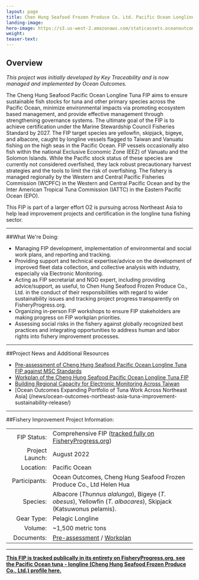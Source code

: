 ```yaml
---
layout: page 
title: Chen Hung Seafood Frozen Produce Co. Ltd. Pacific Ocean Longline Tuna FIP
landing-image:
hero-image: https://s3.us-west-2.amazonaws.com/staticassets.oceanoutcomes.org/hero+photos/V2+-+Yellowfin+tuna%2C+an+important+import+species+for+US+(1).png
weight: 
teaser-text:
---
```

<h2>Overview</h2>


*This project was initially developed by Key Traceability and is now managed and implemented by Ocean Outcomes.*

The Cheng Hung Seafood Pacific Ocean Longline Tuna FIP aims to ensure sustainable fish stocks for tuna and other primary species across the Pacific Ocean, minimize environmental impacts via promoting ecosystem based management, and provide effective management through strengthening governance systems. The ultimate goal of the FIP is to achieve certification under the Marine Stewardship Council Fisheries Standard by 2027. The FIP target species are yellowfin, skipjack, bigeye, and albacore, caught by longline vessels flagged to Taiwan and Vanuatu fishing on the high seas in the Pacific Ocean. FIP vessels occasionally also fish within the national Exclusive Economic Zone (EEZ) of Vanuatu and the Solomon Islands. While the Pacific stock status of these species are currently not considered overfished, they lack robust precautionary harvest strategies and the tools to limit the risk of overfishing. The fishery is managed regionally by the Western and Central Pacific Fisheries Commission (WCPFC) in the Western and Central Pacific Ocean and by the Inter American Tropical Tuna Commission (IATTC) in the Eastern Pacific Ocean (EPO).

This FIP is part of a larger effort O2 is pursuing across Northeast Asia to help lead improvement projects and certification in the longline tuna fishing sector.

---

##What We're Doing:

* Managing FIP development, implementation of environmental and social work plans, and reporting and tracking.
* Providing support and technical expertise/advice on the development of improved fleet data collection, and collective analysis with industry, especially via Electronic Monitoring.
* Acting as FIP secretariat and NGO expert, including providing advice/support, as useful, to Chen Hung Seafood Frozen Produce Co., Ltd. in the conduct of their responsibilities with regard to wider sustainability issues and tracking project progress transparently on FisheryProgress.org.
* Organizing in-person FIP workshops to ensure FIP stakeholders are making progress on FIP workplan priorities.
* Assessing social risks in the fishery against globally recognized best practices and integrating opportunities to address human and labor rights into fishery improvement processes.

---

##Project News and Additional Resources

* <a href="https://s3.us-west-2.amazonaws.com/staticassets.oceanoutcomes.org/supporting+documents/KTA07c+-+MSC+Pre-assessment+of+Pacific+Ocean+LL+Tuna+FIP+(Cheng+Hung+Seafood)+FIP+-+June+2022.pdf" target="blank">Pre-assessment of Cheng Hung Seafood Pacific Ocean Longline Tuna FIP against MSC Standards</a>
* <a href="https://s3.us-west-2.amazonaws.com/staticassets.oceanoutcomes.org/supporting+documents/Workplan+of+the+PO+LL+Tuna+FIP+(Cheng+Hung+Seafood+Co.)+KTA07_1.pdf" target="blank">Workplan of the Cheng Hung Seafood Pacific Ocean Longline Tuna FIP</a>
* [Building Regional Capacity for Electronic Monitoring Across Taiwan](/news/building-regional-capacity-for-electronic-monitoring-across-Taiwan/)
* [Ocean Outcomes Expanding Portfolio of Tuna Work Across Northeast Asia] (/news/ocean-outcomes-northeast-asia-tuna-improvement-sustainability-release/)

---

##Fishery Improvement Project Information:

|||
| ---: | --- |
| FIP Status: | Comprehensive FIP (<a href="https://fisheryprogress.org/fip-profile/pacific-ocean-tuna-longline-cheng-hung-seafood-frozen-produce-co-ltd">tracked fully on FisheryProgress.org</a>) |
| Project Launch: | August 2022 |
| Location: | Pacific Ocean |
| Participants: | Ocean Outcomes, Cheng Hung Seafood Frozen Produce Co., Ltd Helen Hua |
| Species: | Albacore (*Thunnus alalunga*), Bigeye (*T. obesus*), Yellowfin (*T. albacares*), Skipjack (Katsuwonus pelamis). |
| Gear Type: | Pelagic Longline |
| Volume: | ~1,500 metric tons |
| Documents: | <a href="https://s3.us-west-2.amazonaws.com/staticassets.oceanoutcomes.org/supporting+documents/KTA07c+-+MSC+Pre-assessment+of+Pacific+Ocean+LL+Tuna+FIP+(Cheng+Hung+Seafood)+FIP+-+June+2022.pdf" target="_blank">Pre-assessment</a> / <a href="https://s3.us-west-2.amazonaws.com/staticassets.oceanoutcomes.org/supporting+documents/Workplan+of+the+PO+LL+Tuna+FIP+(Cheng+Hung+Seafood+Co.)+KTA07_1.pdf" target="_blank">Workplan</a> |

---

<a href="https://fisheryprogress.org/fip-profile/pacific-ocean-tuna-longlincheng-hung-seafood-frozen-produce-co-ltd" target="_blank">**This FIP is tracked publically in its entirety on FisheryProgress.org, see the Pacific Ocean tuna - longline (Cheng Hung Seafood Frozen Produce Co., Ltd.) profile here.**</a>
